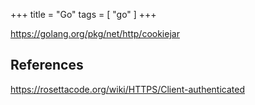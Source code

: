 +++
title = "Go"
tags = [ "go" ]
+++

<https://golang.org/pkg/net/http/cookiejar>

## References

<https://rosettacode.org/wiki/HTTPS/Client-authenticated>
